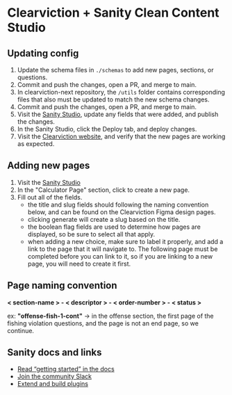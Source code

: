# Clearviction + Sanity Clean Content Studio

## Updating config

1. Update the schema files in `./schemas` to add new pages, sections, or questions.
2. Commit and push the changes, open a PR, and merge to main.
3. In clearviction-next repository, the `/utils` folder contains corresponding files that also must be updated to match the new schema changes.
4. Commit and push the changes, open a PR, and merge to main.
5. Visit the [Sanity Studio](https://clearviction.sanity.studio/desk), update any fields that were added, and publish the changes.
6. In the Sanity Studio, click the Deploy tab, and deploy changes.
7. Visit the [Clearviction website](https://clearviction.org/), and verify that the new pages are working as expected.

## Adding new pages

1. Visit the [Sanity Studio](https://clearviction.sanity.studio/desk)
2. In the "Calculator Page" section, click to create a new page.
3. Fill out all of the fields.
   - the title and slug fields should following the naming convention below, and can be found on the Clearviction Figma design pages.
   - clicking generate will create a slug based on the title.
   - the boolean flag fields are used to determine how pages are displayed, so be sure to select all that apply.
   - when adding a new choice, make sure to label it properly, and add a link to the page that it will navigate to. The following page must be completed before you can link to it, so if you are linking to a new page, you will need to create it first.

## Page naming convention

**< section-name > - < descriptor > - < order-number > - < status >**

ex: **"offense-fish-1-cont"** -> in the offense section, the first page of the fishing violation questions, and the page is not an end page, so we continue.

## Sanity docs and links

- [Read “getting started” in the docs](https://www.sanity.io/docs/introduction/getting-started?utm_source=readme)
- [Join the community Slack](https://slack.sanity.io/?utm_source=readme)
- [Extend and build plugins](https://www.sanity.io/docs/content-studio/extending?utm_source=readme)
